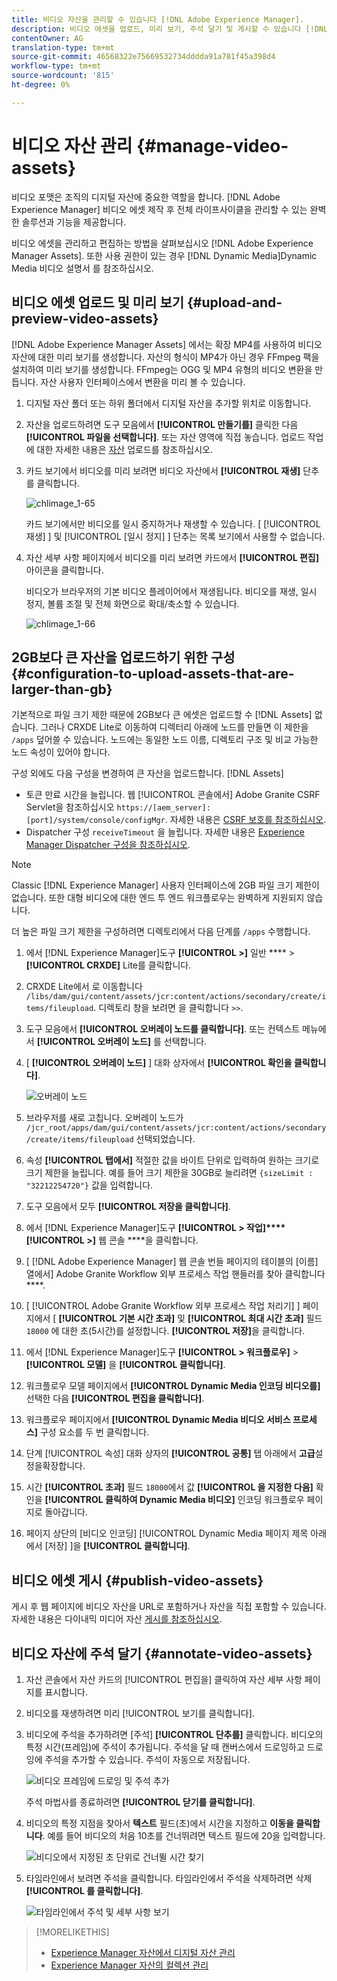 ```yaml
---
title: 비디오 자산을 관리할 수 있습니다 [!DNL Adobe Experience Manager].
description: 비디오 에셋을 업로드, 미리 보기, 주석 달기 및 게시할 수 있습니다 [!DNL Adobe Experience Manager].
contentOwner: AG
translation-type: tm+mt
source-git-commit: 46568322e75669532734dddda91a781f45a398d4
workflow-type: tm+mt
source-wordcount: '815'
ht-degree: 0%

---
```



# 비디오 자산 관리 {#manage-video-assets}

비디오 포맷은 조직의 디지털 자산에 중요한 역할을 합니다. [!DNL Adobe Experience Manager] 비디오 에셋 제작 후 전체 라이프사이클을 관리할 수 있는 완벽한 솔루션과 기능을 제공합니다.

비디오 에셋을 관리하고 편집하는 방법을 살펴보십시오 [!DNL Adobe Experience Manager Assets]. 또한 사용 권한이 있는 경우 [!DNL Dynamic Media]Dynamic Media 비디오 설명서 [](/help/assets/video.md)를 참조하십시오.

## 비디오 에셋 업로드 및 미리 보기 {#upload-and-preview-video-assets}

[!DNL Adobe Experience Manager Assets] 에서는 확장 MP4를 사용하여 비디오 자산에 대한 미리 보기를 생성합니다. 자산의 형식이 MP4가 아닌 경우 FFmpeg 팩을 설치하여 미리 보기를 생성합니다. FFmpeg는 OGG 및 MP4 유형의 비디오 변환을 만듭니다. 자산 사용자 인터페이스에서 변환을 미리 볼 수 있습니다.

1. 디지털 자산 폴더 또는 하위 폴더에서 디지털 자산을 추가할 위치로 이동합니다.
1. 자산을 업로드하려면 도구 모음에서 **[!UICONTROL 만들기를]** 클릭한 다음 **[!UICONTROL 파일을 선택합니다]**. 또는 자산 영역에 직접 놓습니다. 업로드 작업에 대한 자세한 내용은 [자산](managing-assets-touch-ui.md#uploading-assets) 업로드를 참조하십시오.
1. 카드 보기에서 비디오를 미리 보려면 비디오 자산에서 **[!UICONTROL 재생]** 단추를 클릭합니다.

   ![chlimage_1-65](assets/chlimage_1-201.png)

   카드 보기에서만 비디오를 일시 중지하거나 재생할 수 있습니다. [ [!UICONTROL 재생] ] 및 [!UICONTROL [일시 정지] ] 단추는 목록 보기에서 사용할 수 없습니다.

1. 자산 세부 사항 페이지에서 비디오를 미리 보려면 카드에서 **[!UICONTROL 편집]** 아이콘을 클릭합니다.

   비디오가 브라우저의 기본 비디오 플레이어에서 재생됩니다. 비디오를 재생, 일시 정지, 볼륨 조절 및 전체 화면으로 확대/축소할 수 있습니다.

   ![chlimage_1-66](assets/chlimage_1-202.png)

## 2GB보다 큰 자산을 업로드하기 위한 구성 {#configuration-to-upload-assets-that-are-larger-than-gb}

기본적으로 파일 크기 제한 때문에 2GB보다 큰 에셋은 업로드할 수 [!DNL Assets] 없습니다. 그러나 CRXDE Lite로 이동하여 디렉터리 아래에 노드를 만들면 이 제한을 `/apps` 덮어쓸 수 있습니다. 노드에는 동일한 노드 이름, 디렉토리 구조 및 비교 가능한 노드 속성이 있어야 합니다.

구성 외에도 다음 구성을 변경하여 큰 자산을 업로드합니다. [!DNL Assets]

* 토큰 만료 시간을 늘립니다. 웹 [!UICONTROL 콘솔에서] Adobe Granite CSRF Servlet을 참조하십시오 `https://[aem_server]:[port]/system/console/configMgr`. 자세한 내용은 [CSRF 보호를 참조하십시오](/help/sites-developing/csrf-protection.md).
* Dispatcher 구성 `receiveTimeout` 을 늘립니다. 자세한 내용은 [Experience Manager Dispatcher 구성을 참조하십시오](https://docs.adobe.com/content/help/en/experience-manager-dispatcher/using/configuring/dispatcher-configuration.html#renders-options).

>[!NOTE]
>
>Classic [!DNL Experience Manager] 사용자 인터페이스에 2GB 파일 크기 제한이 없습니다. 또한 대형 비디오에 대한 엔드 투 엔드 워크플로우는 완벽하게 지원되지 않습니다.

더 높은 파일 크기 제한을 구성하려면 디렉토리에서 다음 단계를 `/apps` 수행합니다.

1. 에서 [!DNL Experience Manager]도구 **[!UICONTROL >]** 일반 **** > **[!UICONTROL CRXDE]** Lite를 클릭합니다.
1. CRXDE Lite에서 로 이동합니다 `/libs/dam/gui/content/assets/jcr:content/actions/secondary/create/items/fileupload`. 디렉토리 창을 보려면 을 클릭합니다 `>>`.
1. 도구 모음에서 **[!UICONTROL 오버레이 노드를 클릭합니다]**. 또는 컨텍스트 메뉴에서 **[!UICONTROL 오버레이 노드]** 를 선택합니다.
1. [ **[!UICONTROL 오버레이 노드]** ] 대화 상자에서 **[!UICONTROL 확인을 클릭합니다]**.

   ![오버레이 노드](assets/overlay-node-path.png)

1. 브라우저를 새로 고칩니다. 오버레이 노드가 `/jcr_root/apps/dam/gui/content/assets/jcr:content/actions/secondary/create/items/fileupload` 선택되었습니다.
1. 속성 **[!UICONTROL 탭에서]** 적절한 값을 바이트 단위로 입력하여 원하는 크기로 크기 제한을 늘립니다. 예를 들어 크기 제한을 30GB로 늘리려면 `{sizeLimit : "32212254720"}` 값을 입력합니다.

1. 도구 모음에서 모두 **[!UICONTROL 저장을 클릭합니다]**.
1. 에서 [!DNL Experience Manager]도구 **[!UICONTROL > 작업]****[!UICONTROL >]** 웹 콘솔 ****&#x200B;을 클릭합니다.
1. [ [!DNL Adobe Experience Manager] 웹 콘솔 번들  페이지의 테이블의 [이름] 열에서] Adobe Granite Workflow 외부 프로세스 작업 핸들러를 찾아 클릭합니다 ****.
1. [ [!UICONTROL Adobe Granite Workflow 외부 프로세스 작업 처리기] ] 페이지에서 [ **[!UICONTROL 기본 시간 초과]** 및 **[!UICONTROL 최대 시간 초과]** 필드 `18000` 에 대한 초(5시간)를 설정합니다. **[!UICONTROL 저장]**&#x200B;을 클릭합니다.
1. 에서 [!DNL Experience Manager]도구 **[!UICONTROL > 워크플로우]** > **[!UICONTROL 모델]** 을 **[!UICONTROL 클릭합니다]**.
1. 워크플로우 모델 페이지에서 **[!UICONTROL Dynamic Media 인코딩 비디오를]**&#x200B;선택한 다음 **[!UICONTROL 편집을 클릭합니다]**.
1. 워크플로우 페이지에서 **[!UICONTROL Dynamic Media 비디오 서비스 프로세스]** 구성 요소를 두 번 클릭합니다.
1. 단계 [!UICONTROL 속성] 대화 상자의 **[!UICONTROL 공통]** 탭 아래에서 **고급**&#x200B;설정을확장합니다.
1. 시간 **[!UICONTROL 초과]** 필드 `18000`에서 값 **[!UICONTROL 을 지정한 다음]** 확인을 **[!UICONTROL 클릭하여 Dynamic Media 비디오]** 인코딩 워크플로우 페이지로 돌아갑니다.
1. 페이지 상단의 [비디오 인코딩] [!UICONTROL Dynamic Media 페이지 제목 아래에서 [저장] ]을 **[!UICONTROL 클릭합니다]**.

## 비디오 에셋 게시 {#publish-video-assets}

게시 후 웹 페이지에 비디오 자산을 URL로 포함하거나 자산을 직접 포함할 수 있습니다. 자세한 내용은 다이내믹 미디어 자산 [게시를 참조하십시오](/help/assets/publishing-dynamicmedia-assets.md).

## 비디오 자산에 주석 달기 {#annotate-video-assets}

1. 자산 콘솔에서 자산 카드의 [!UICONTROL 편집을] 클릭하여 자산 세부 사항 페이지를 표시합니다.
1. 비디오를 재생하려면 미리 [!UICONTROL 보기를 클릭합니다].
1. 비디오에 주석을 추가하려면 [주석] **[!UICONTROL 단추를]** 클릭합니다. 비디오의 특정 시간(프레임)에 주석이 추가됩니다. 주석을 달 때 캔버스에서 드로잉하고 드로잉에 주석을 추가할 수 있습니다. 주석이 자동으로 저장됩니다.

   ![비디오 프레임에 드로잉 및 주석 추가](assets/annotate-video.png)

   주석 마법사를 종료하려면 **[!UICONTROL 닫기를 클릭합니다]**.

1. 비디오의 특정 지점을 찾아서 **텍스트** 필드(초)에서 시간을 지정하고 **이동을 클릭합니다**. 예를 들어 비디오의 처음 10초를 건너뛰려면 텍스트 필드에 20을 입력합니다.

   ![비디오에서 지정된 초 단위로 건너뛸 시간 찾기](assets/seek-in-video.png)

1. 타임라인에서 보려면 주석을 클릭합니다. 타임라인에서 주석을 삭제하려면 삭제 **[!UICONTROL 를 클릭합니다]**.

   ![타임라인에서 주석 및 세부 사항 보기](assets/timeline-view-annotation.png)

>[!MORELIKETHIS]
>
>* [Experience Manager 자산에서 디지털 자산 관리](/help/assets/managing-assets-touch-ui.md)
>* [Experience Manager 자산의 컬렉션 관리](/help/assets/managing-collections-touch-ui.md)

